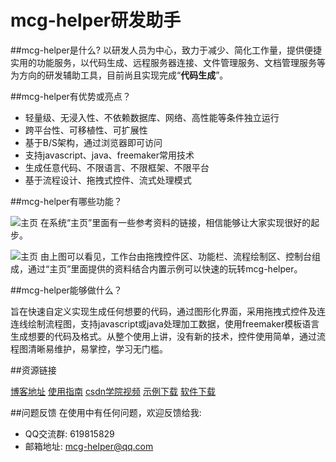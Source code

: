 # mcg-helper研发助手
##mcg-helper是什么?
以研发人员为中心，致力于减少、简化工作量，提供便捷实用的功能服务，以代码生成、远程服务器连接、文件管理服务、文档管理服务等为方向的研发辅助工具，目前尚且实现完成“**代码生成**”。

##mcg-helper有优势或亮点？
* 轻量级、无浸入性、不依赖数据库、网络、高性能等条件独立运行
* 跨平台性、可移植性、可扩展性
* 基于B/S架构，通过浏览器即可访问
* 支持javascript、java、freemaker常用技术
* 生成任意代码、不限语言、不限框架、不限平台
* 基于流程设计、拖拽式控件、流式处理模式

##mcg-helper有哪些功能？

![主页](http://img.blog.csdn.net/20180310223933146)
在系统“主页”里面有一些参考资料的链接，相信能够让大家实现很好的起步。

![主页](http://img.blog.csdn.net/20180310224030382)
由上图可以看见，工作台由拖拽控件区、功能栏、流程绘制区、控制台组成，通过“主页”里面提供的资料结合内置示例可以快速的玩转mcg-helper。

##mcg-helper能够做什么？

旨在快速自定义实现生成任何想要的代码，通过图形化界面，采用拖拽式控件及连连线绘制流程图，支持javascript或java处理加工数据，使用freemaker模板语言生成想要的代码及格式。从整个使用上讲，没有新的技术，控件使用简单，通过流程图清晰易维护，易掌控，学习无门槛。

##资源链接

[博客地址](http://blog.csdn.net/loginandpwd)  [使用指南](https://pan.baidu.com/s/1sliEqhJ#list/path=%2F%E4%BD%BF%E7%94%A8%E6%8C%87%E5%8D%97)  [csdn学院视频](https://edu.csdn.net/course/detail/5953)  [示例下载](https://pan.baidu.com/s/1jI5h5sU#list/path=%2Fdemo)  [软件下载](https://pan.baidu.com/s/1bOe1mY#list/path=%2Fmcg-helper)

##问题反馈
在使用中有任何问题，欢迎反馈给我:

* QQ交流群: 619815829
* 邮箱地址: mcg-helper@qq.com
